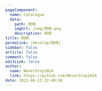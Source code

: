 ```yaml
---
pageComponent: 
  name: Catalogue
  data: 
    path: 网络
    imgUrl: /img/网络.png
    description: 网络
title: 网络
permalink: /develop/网络/
sidebar: false
article: false
comment: false
editLink: false
author: 
  name: NeverStop1024
  link: https://github.com/NeverStop1024
date: 2022-06-13 22:49:50
---
```

